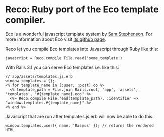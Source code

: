 Reco: Ruby port of the Eco template compiler.
=============================================

Eco is a wonderful javascript template system by [Sam Stephenson](http://twitter.com/sstephenson/). For more information about Eco visit [its github page](https://github.com/sstephenson/eco).

Reco let you compile Eco templates into Javascript through Ruby like this:

    javascript = Reco.compile File.read('some_template')

With Rails 3.1 you can serve Eco templates i.e. like this:

    // app/assets/templates.js.erb
    window.templates = {};
    <% for template_name in [:user, :post] do %>
      <% template_path = File.join Rails.root, 'app', 'assets', 'templates', "#{template_name}.eco" %>
      <%= Reco.compile File.read(template_path), :identifier => "window.templates.#{template_name}" %>
    <% end %>

Javascript that are run after templates.js.erb will now be able to do this:

    window.templates.user({ name: 'Rasmus' }); // returns the rendered HTML
